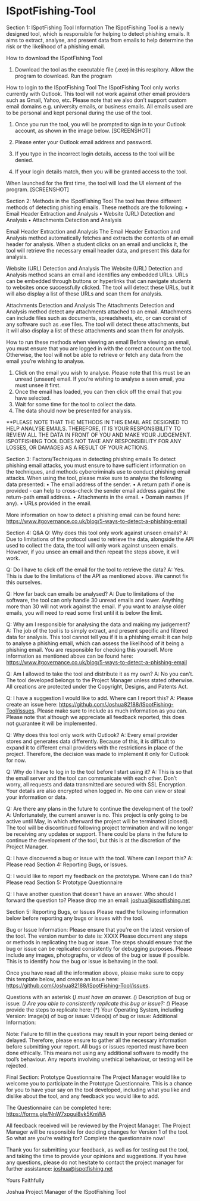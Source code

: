 # ISpotFishing-Tool

Section 1: ISpotFishing Tool Information
The ISpotFishing Tool is a newly designed tool, which is responsible for helping to detect phishing emails. It aims to extract, analyse, and present data from emails to help determine the risk or the likelihood of a phishing email. 

How to download the ISpotFishing Tool
1. Download the tool as the executable file (.exe) in this respitory. 
Allow the program to download.
Run the program

How to login to the ISpotFishing Tool
The ISpotFishing Tool only works currently with Outlook. This tool will not work against other email providers such as Gmail, Yahoo, etc. Please note that we also don’t support custom email domains e.g. university emails, or business emails. All emails used are to be personal and kept personal during the use of the tool.

1. Once you run the tool, you will be prompted to sign in to your Outlook account, as shown in the image below.
[SCREENSHOT]

2. Please enter your Outlook email address and password.
3. If you type in the incorrect login details, access to the tool will be denied.
4. If your login details match, then you will be granted access to the tool.

When launched for the first time, the tool will load the UI element of the program. 
[SCREENSHOT]


Section 2: Methods in the ISpotFishing Tool
The tool has three different methods of detecting phishing emails. These methods are the following:
• Email Header Extraction and Analysis
• Website (URL) Detection and Analysis
• Attachments Detection and Analysis

Email Header Extraction and Analysis
The Email Header Extraction and Analysis method automatically fetches and extracts the contents of an email header for analysis. When a student clicks on an email and unclicks it, the tool will retrieve the necessary email header data, and present this data for analysis. 

Website (URL) Detection and Analysis
The Website (URL) Detection and Analysis method scans an email and identifies any embedded URLs. URLs can be embedded through buttons or hyperlinks that can navigate students to websites once successfully clicked. The tool will detect these URLs, but it will also display a list of these URLs and scan them for analysis.

Attachments Detection and Analysis
The Attachments Detection and Analysis method detect any attachments attached to an email. Attachments can include files such as documents, spreadsheets, etc, or can consist of any software such as .exe files. The tool will detect these attachments, but it will also display a list of these attachments and scan them for analysis.

How to run these methods when viewing an email
Before viewing an email, you must ensure that you are logged in with the correct account on the tool. Otherwise, the tool will not be able to retrieve or fetch any data from the email you’re wishing to analyse. 

1. Click on the email you wish to analyse. Please note that this must be an unread (unseen) email. If you’re wishing to analyse a seen email, you must unsee it first.
2. Once the email has loaded, you can then click off the email that you have selected.
3. Wait for some time for the tool to collect the data.
4. The data should now be presented for analysis.

**PLEASE NOTE THAT THE METHODS IN THIS EMAIL ARE DESIGNED TO HELP ANALYSE EMAILS. THEREFORE, IT IS YOUR RESPONSIBILITY TO REVIEW ALL THE DATA IN FRONT OF YOU AND MAKE YOUR JUDGEMENT. ISPOTFISHING TOOL DOES NOT TAKE ANY RESPONSIBILITY FOR ANY LOSSES, OR DAMAGES AS A RESULT OF YOUR ACTIONS.


Section 3: Factors/Techniques in detecting phishing emails
To detect phishing email attacks, you must ensure to have sufficient information on the techniques, and methods cybercriminals use to conduct phishing email attacks. When using the tool, please make sure to analyse the following data presented:
• The email address of the sender.
• A return path if one is provided - can help to cross-check the sender email address against the return-path email address.
• Attachments in the email.
• Domain names (if any).
• URLs provided in the email.

More information on how to detect a phishing email can be found here: https://www.itgovernance.co.uk/blog/5-ways-to-detect-a-phishing-email


Section 4: Q&A
Q: Why does this tool only work against unseen emails?
A: Due to limitations of the protocol used to retrieve the data, alongside the API used to collect the data, the tool will only work against unseen emails. However, if you unsee an email and then repeat the steps above, it will work.

Q: Do I have to click off the email for the tool to retrieve the data?
A: Yes. This is due to the limitations of the API as mentioned above. We cannot fix this ourselves.

Q: How far back can emails be analysed?
A: Due to limitations of the software, the tool can only handle 30 unread emails and lower. Anything more than 30 will not work against the email. If you want to analyse older emails, you will need to read some first until it is below the limit.

Q: Why am I responsible for analysing the data and making my judgement?
A: The job of the tool is to simply extract, and present specific and filtered data for analysis. This tool cannot tell you if it is a phishing email: it can help to analyse a phishing email, which can assess the likelihood of it being a phishing email. You are responsible for checking this yourself.  More information as mentioned above can be found here: https://www.itgovernance.co.uk/blog/5-ways-to-detect-a-phishing-email

Q: Am I allowed to take the tool and distribute it as my own? 
A: No you can’t. The tool developed belongs to the Project Manager unless stated otherwise. All creations are protected under the Copyright, Designs, and Patents Act.

Q: I have a suggestion I would like to add. Where can I report this?
A: Please create an issue here: https://github.com/Joshua82188/ISpotFishing-Tool/issues. Please make sure to include as much information as you can. Please note that although we appreciate all feedback reported, this does not guarantee it will be implemented.

Q: Why does this tool only work with Outlook?
A: Every email provider stores and generates data differently. Because of this, it is difficult to expand it to different email providers with the restrictions in place of the project. Therefore, the decision was made to implement it only for Outlook for now.

Q: Why do I have to log in to the tool before I start using it?
A: This is so that the email server and the tool can communicate with each other. Don’t worry, all requests and data transmitted are secured with SSL Encryption. Your details are also encrypted when logged in. No one can view or steal your information or data.

Q: Are there any plans in the future to continue the development of the tool?
A: Unfortunately, the current answer is no. This project is only going to be active until May, in which afterward the project will be terminated (closed). The tool will be discontinued following project termination and will no longer be receiving any updates or support. There could be plans in the future to continue the development of the tool, but this is at the discretion of the Project Manager.

Q: I have discovered a bug or issue with the tool. Where can I report this?
A: Please read Section 4: Reporting Bugs, or Issues.

Q: I would like to report my feedback on the prototype. Where can I do this?
Please read Section 5: Prototype Questionnaire

Q: I have another question that doesn’t have an answer. Who should I forward the question to?
Please drop me an email: joshua@ispotfishing.net


Section 5: Reporting Bugs, or Issues
Please read the following information below before reporting any bugs or issues with the tool.

Bug or Issue Information:
Please ensure that you’re on the latest version of the tool. The version number to date is: XXXX
Please document any steps or methods in replicating the bug or issue. The steps should ensure that the bug or issue can be replicated consistently for debugging purposes.
Please include any images, photographs, or videos of the bug or issue if possible. This is to identify how the bug or issue is behaving in the tool.

Once you have read all the information above, please make sure to copy this template below, and create an issue here: https://github.com/Joshua82188/ISpotFishing-Tool/issues.

Questions with an asterisk (*) must have an answer.
(*) Description of bug or issue:
(*) Are you able to consistently replicate this bug or issue?:
(*) Please provide the steps to replicate here:
(*) Your Operating System, including Version: 
Image(s) of bug or issue:
Video(s) of bug or issue:
Additional Information:

Note:
Failure to fill in the questions may result in your report being denied or delayed. Therefore, please ensure to gather all the necessary information before submitting your report. 
All bugs or issues reported must have been done ethically. This means not using any additional software to modify the tool’s behaviour. Any reports involving unethical behaviour, or testing will be rejected.


Final Section: Prototype Questionnaire
The Project Manager would like to welcome you to participate in the Prototype Questionnaire. This is a chance for you to have your say on the tool developed, including what you like and dislike about the tool, and any feedback you would like to add. 

The Questionnaire can be completed here: https://forms.gle/NnW7xpgui8vk5KmWA 

All feedback received will be reviewed by the Project Manager. The Project Manager will be responsible for deciding changes for Version 1 of the tool. So what are you’re waiting for? Complete the questionnaire now!

Thank you for submitting your feedback, as well as for testing out the tool, and taking the time to provide your opinions and suggestions. If you have any questions, please do not hesitate to contact the project manager for further assistance: joshua@ispotfishing.net

Yours Faithfully

Joshua
Project Manager of the ISpotFishing Tool
